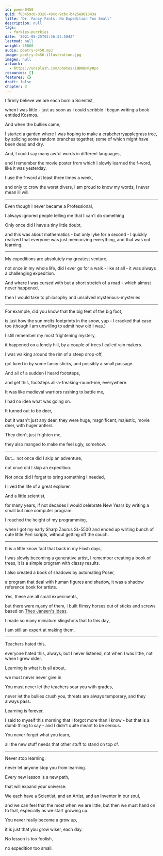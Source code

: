 ```yaml
---
id: poem-0450
guid: f83459c0-8320-49cc-9cbc-b425e901643a
title: 'Dr. Fancy Pants: No Expedition Too Small'
description: null
tags:
  - furkies-purrkies
date: '2021-05-25T02:56:32.504Z'
lastmod: null
weight: 45000
audio: poetry-0450.mp3
image: poetry-0450-illustration.jpg
images: null
artwork:
  - https://unsplash.com/photos/iQRKBNKyRpo
resources: []
features: {}
draft: false
chapter: 3
---
```


I firmly believe we are each born a Scientist,

when I was little - just as soon as I could scribble I begun writing a book entitled Kosmos.

And when the bullies came,

I started a garden where I was hoping to make a crabcherryapplegrass tree, by splicing some random branches together, some of which might have been dead and dry.

And, I could say many awful words in different languages,

and I remember the movie poster from which I slowly learned the f-word, like it was yesterday.

I use the f-word at least three times a week,

and only to crow the worst divers, I am proud to know my words, I never mean ill will.

---

Even though I never became a Professional,

I always ignored people telling me that I can't do something.

Only once did I have a tiny little doubt,

and this was about mathematics - but only lyke for a second - I quickly realized that everyone was just memorizing everything, and that was not learning.

---

My expeditions are absolutely my greatest venture,

not once in my whole life, did I ever go for a walk - like at all - it was always a challenging expedition.

And where I was cursed with but a short stretch of a road - which almost never happened,

then I would take to philosophy and unsolved mysterious-mysteries.

---

For example, did you know that the big feet of the big foot,

is just how the sun melts footprints in the snow, yup - I cracked that case too (though I am unwilling to admit how old I was.)

I still remember my most frightening mystery,

it happened on a lonely hill, by a couple of trees I called rain makers.

I was walking around the rim of a steep drop-off,

got lured in by some fancy sticks, and possibly a small passage.

And all of a sudden I heard footsteps,

and get this, footsteps all-a-freaking-round-me, everywhere.

It was like medieval warriors rushing to battle me,

I had no idea what was going on.

It turned out to be deer,

but it wasn't just any deer, they were huge, magnificent, majestic, movie deer, with huger antlers.

They didn't just frighten me,

they also manged to make me feel ugly, somehow.

---

But... not once did I skip an adventure,

not once did I skip an expedition.

Not once did I forget to bring something I needed,

I lived the life of a great explorer.

And a little scientist,

for many years, if not decades I would celebrate New Years by writing a small but nice computer program.

I reached the height of my programming,

when I got my early Sharp Zaurus SL-5500 and ended up writing bunch of cute little Perl scripts, without getting off the couch.

---

It is a little know fact that back in my Flash days,

I was slowly becoming a generative artist, I remember creating a book of trees, it is a simple program with classy results.

I also created a book of shadows by automating Poser,

a program that deal with human figures and shadow, it was a shadow reference book for artists.

Yes, these are all small experiments,

but there were m,any of them, I built flimsy horses out of sticks and screws based on [Theo Jansen's Ideas](https://www.youtube.com/watch?v=b694exl_oZo).

I made so many miniature slingshots that to this day,

I am still an expert at making them.

---

Teachers hated this,

everyone hated this, always; but I never listened, not when I was little, not when I grew older.

Learning is what it is all about,

we must never never give in.

You must never let the teachers scar you with grades,

never let the bullies crush you, threats are always temporary, and they always pass.

Learning is forever,

I said to myself this morning that I forgot more than I know - but that is a dumb thing to say - and I didn't quite meant to be serious.

You never forget what you learn,

all the new stuff needs that other stuff to stand on top of.

---

Never stop learning,

never let anyone stop you from learning.

Every new lesson is a new path,

that will expand your universe.

We each have a Scientist, and an Artist, and an Inventor in our soul,

and we can feel that the most when we are little, but then we must hand on to that, especially as we start growing up.

You never really become a grow up,

it is just that you grow wiser, each day.

No lesson is too foolish,

no expedition too small.
